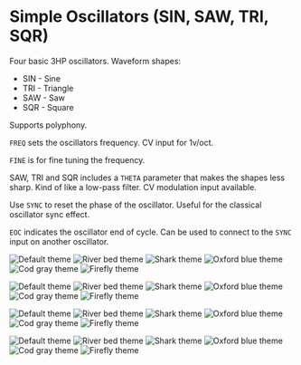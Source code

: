 # Simple Oscillators (SIN, SAW, TRI, SQR)

Four basic 3HP oscillators. Waveform shapes:

* SIN - Sine
* TRI - Triangle
* SAW - Saw
* SQR - Square

Supports polyphony.

`FREQ` sets the oscillators frequency. CV input for 1v/oct.

`FINE` is for fine tuning the frequency.

SAW, TRI and SQR includes a `THETA` parameter that makes the shapes less sharp. Kind of like a low-pass filter. CV modulation input available.

Use `SYNC` to reset the phase of the oscillator. Useful for the classical oscillator sync effect.

`EOC` indicates the oscillator end of cycle. Can be used to connect to the `SYNC` input on another oscillator.




![Default theme](/module-screenshots/default/TTSIN.png?raw=true)
![River bed theme](/module-screenshots/river-bed/TTSIN.png?raw=true)
![Shark theme](/module-screenshots/shark/TTSIN.png?raw=true)
![Oxford blue theme](/module-screenshots/oxford-blue/TTSIN.png?raw=true)
![Cod gray theme](/module-screenshots/cod-gray/TTSIN.png?raw=true)
![Firefly theme](/module-screenshots/firefly/TTSIN.png?raw=true)

![Default theme](/module-screenshots/default/TTSAW.png?raw=true)
![River bed theme](/module-screenshots/river-bed/TTSAW.png?raw=true)
![Shark theme](/module-screenshots/shark/TTSAW.png?raw=true)
![Oxford blue theme](/module-screenshots/oxford-blue/TTSAW.png?raw=true)
![Cod gray theme](/module-screenshots/cod-gray/TTSAW.png?raw=true)
![Firefly theme](/module-screenshots/firefly/TTSAW.png?raw=true)

![Default theme](/module-screenshots/default/TTSQR.png?raw=true)
![River bed theme](/module-screenshots/river-bed/TTSQR.png?raw=true)
![Shark theme](/module-screenshots/shark/TTSQR.png?raw=true)
![Oxford blue theme](/module-screenshots/oxford-blue/TTSQR.png?raw=true)
![Cod gray theme](/module-screenshots/cod-gray/TTSQR.png?raw=true)
![Firefly theme](/module-screenshots/firefly/TTSQR.png?raw=true)

![Default theme](/module-screenshots/default/TTTRI.png?raw=true)
![River bed theme](/module-screenshots/river-bed/TTTRI.png?raw=true)
![Shark theme](/module-screenshots/shark/TTTRI.png?raw=true)
![Oxford blue theme](/module-screenshots/oxford-blue/TTTRI.png?raw=true)
![Cod gray theme](/module-screenshots/cod-gray/TTTRI.png?raw=true)
![Firefly theme](/module-screenshots/firefly/TTTRI.png?raw=true)
